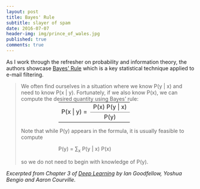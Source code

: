 ```yaml
---
layout: post
title: Bayes' Rule
subtitle: slayer of spam
date: 2016-07-07
header-img: img/prince_of_wales.jpg
published: true
comments: true
---
```


As I work through the refresher on probability and information theory, the authors showcase [Bayes' Rule](https://en.wikipedia.org/wiki/Bayes%27_rule) which is a key statistical technique applied to e-mail filtering.  

><p>We often find ourselves in a situation where we know P(y | x) and need to know P(x | y). Fortunately, if we also know P(x), we can compute the desired quantity using Bayes’ rule:
><table style="border:none; width:initial; margin:0px 0px 0px 100px">
><tr>
>    <td rowspan="2" style="vertical-align:middle;text-align:right;border:none">P(x | y) =</td>
>    <td style="vertical-align:bottom;text-align:left;border:none">P(x) P(y | x)</td>
></tr>
><tr>
>   <td style="vertical-align:top;text-align:center;border-top:1px solid #808080">P(y)</td>
></tr>
></table>
><p>Note that while P(y) appears in the formula, it is usually feasible to compute</p>
><p style="margin-left:100px">P(y) = &#x2211;<sub>x</sub> P(y | x) P(x)</p>
><p>so we do not need to begin with knowledge of P(y).</p>

<cite>Excerpted from Chapter 3 of [Deep Learning](http://www.deeplearningbook.org/) by Ian Goodfellow,  Yoshua Bengio and Aaron Courville.</cite>
